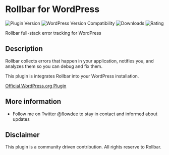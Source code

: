 # Rollbar for WordPress
![Plugin Version](https://img.shields.io/wordpress/plugin/v/rollbar.svg "Plugin Version") ![WordPress Version Compatibility](https://img.shields.io/wordpress/v/rollbar.svg "WordPress Version Compatibility") ![Downloads](https://img.shields.io/wordpress/plugin/dt/rollbar.svg "Downloads") ![Rating](https://img.shields.io/wordpress/plugin/r/rollbar.svg "Rating")

Rollbar full-stack error tracking for WordPress

## Description
Rollbar collects errors that happen in your application, notifies you, and analyzes them so you can debug and fix them.

This plugin is integrates Rollbar into your WordPress installation.

[Official WordPress.org Plugin](https://wordpress.org/plugins/rollbar/)

## More information

* Follow me on Twitter [@flowdee](https://twitter.com/flowdee/) to stay in contact and informed about updates

## Disclaimer

This plugin is a community driven contribution. All rights reserve to Rollbar.